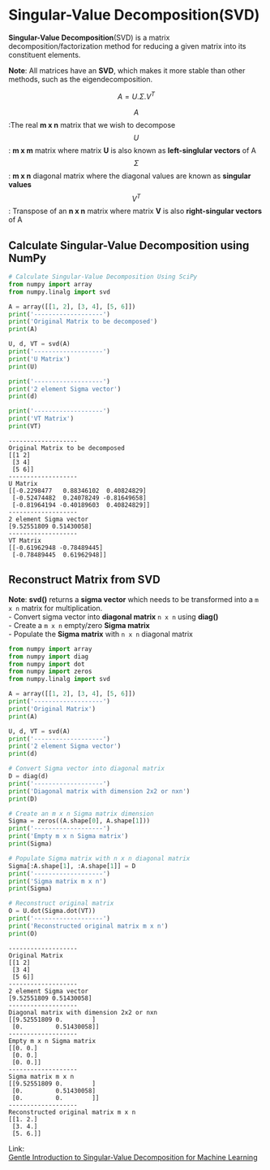 # Singular-Value Decomposition\(SVD\)

**Singular-Value Decomposition**\(SVD\) is a matrix decomposition/factorization method for reducing a given matrix into its constituent elements.

**Note**: All matrices have an **SVD**, which makes it more stable than other methods, such as the eigendecomposition.

$$
A = U . \Sigma.V^T
$$

$$A$$:The real **m x n** matrix that we wish to decompose  
$$U$$: **m x m** matrix where matrix **U** is also known as **left-singlular vectors** of A  
$$\Sigma$$: **m x n** diagonal matrix where the diagonal values are known as **singular values**  
$$V^T$$: Transpose of an **n x n** matrix where matrix **V** is also **right-singular vectors** of A

## Calculate Singular-Value Decomposition using NumPy

```python
# Calculate Singular-Value Decomposition Using SciPy
from numpy import array
from numpy.linalg import svd

A = array([[1, 2], [3, 4], [5, 6]])
print('-------------------')
print('Original Matrix to be decomposed')
print(A)

U, d, VT = svd(A)
print('-------------------')
print('U Matrix')
print(U)

print('-------------------')
print('2 element Sigma vector')
print(d)

print('-------------------')
print('VT Matrix')
print(VT)
```

```text
-------------------
Original Matrix to be decomposed
[[1 2]
 [3 4]
 [5 6]]
-------------------
U Matrix
[[-0.2298477   0.88346102  0.40824829]
 [-0.52474482  0.24078249 -0.81649658]
 [-0.81964194 -0.40189603  0.40824829]]
-------------------
2 element Sigma vector
[9.52551809 0.51430058]
-------------------
VT Matrix
[[-0.61962948 -0.78489445]
 [-0.78489445  0.61962948]]
```

## Reconstruct Matrix from SVD

**Note**: **svd\(\)** returns a **sigma vector** which needs to be transformed into a `m x n` matrix for multiplication.  
         - Convert sigma vector into **diagonal matrix** `n x n` using **diag\(\)**  
         - Create a `m x n` empty/zero **Sigma matrix**  
         - Populate the **Sigma matrix** with `n x n` diagonal matrix

```python
from numpy import array
from numpy import diag
from numpy import dot
from numpy import zeros
from numpy.linalg import svd

A = array([[1, 2], [3, 4], [5, 6]])
print('-------------------')
print('Original Matrix')
print(A)

U, d, VT = svd(A)
print('-------------------')
print('2 element Sigma vector')
print(d)

# Convert Sigma vector into diagonal matrix
D = diag(d)
print('-------------------')
print('Diagonal matrix with dimension 2x2 or nxn')
print(D)

# Create an m x n Sigma matrix dimension
Sigma = zeros((A.shape[0], A.shape[1]))
print('-------------------')
print('Empty m x n Sigma matrix')
print(Sigma)

# Populate Sigma matrix with n x n diagonal matrix
Sigma[:A.shape[1], :A.shape[1]] = D
print('-------------------')
print('Sigma matrix m x n')
print(Sigma)

# Reconstruct original matrix
O = U.dot(Sigma.dot(VT))
print('-------------------')
print('Reconstructed original matrix m x n')
print(O)
```

```text
-------------------
Original Matrix
[[1 2]
 [3 4]
 [5 6]]
-------------------
2 element Sigma vector
[9.52551809 0.51430058]
-------------------
Diagonal matrix with dimension 2x2 or nxn
[[9.52551809 0.        ]
 [0.         0.51430058]]
-------------------
Empty m x n Sigma matrix
[[0. 0.]
 [0. 0.]
 [0. 0.]]
-------------------
Sigma matrix m x n
[[9.52551809 0.        ]
 [0.         0.51430058]
 [0.         0.        ]]
-------------------
Reconstructed original matrix m x n
[[1. 2.]
 [3. 4.]
 [5. 6.]]
```



Link:  
[Gentle Introduction to Singular-Value Decomposition for Machine Learning](https://machinelearningmastery.com/singular-value-decomposition-for-machine-learning/)

